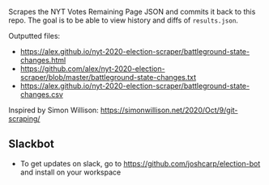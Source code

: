 Scrapes the NYT Votes Remaining Page JSON and commits it back to this repo. The goal is to be able to view history and diffs of `results.json`.

Outputted files:

- <https://alex.github.io/nyt-2020-election-scraper/battleground-state-changes.html>
- <https://github.com/alex/nyt-2020-election-scraper/blob/master/battleground-state-changes.txt>
- <https://alex.github.io/nyt-2020-election-scraper/battleground-state-changes.csv>

Inspired by Simon Willison: https://simonwillison.net/2020/Oct/9/git-scraping/


## Slackbot
- To get updates on slack, go to https://github.com/joshcarp/election-bot and install on your workspace
